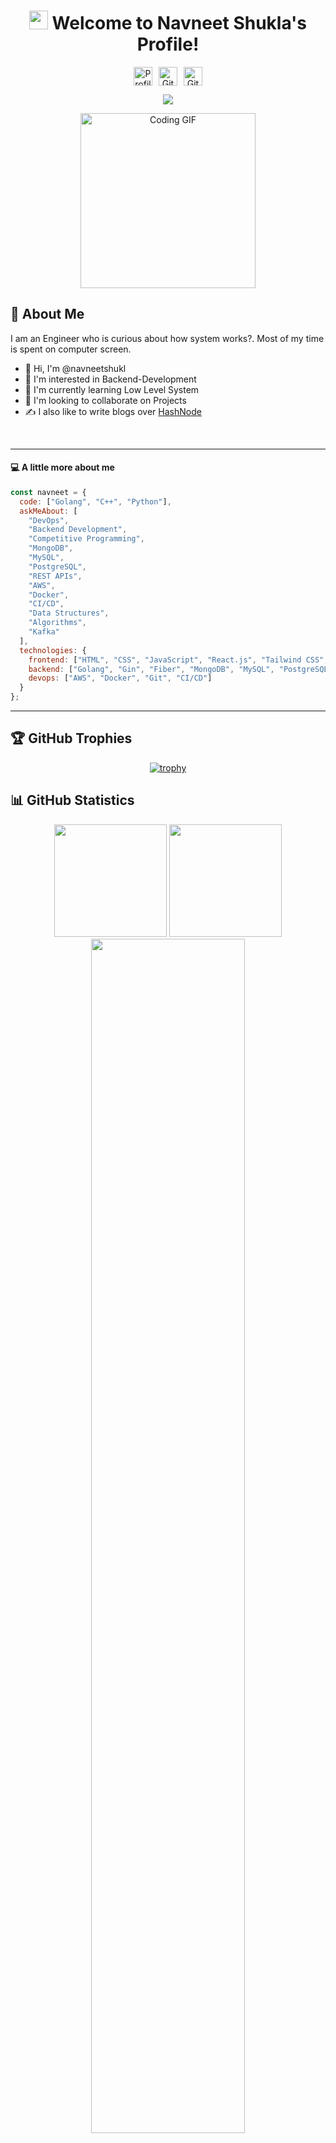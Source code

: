<h1 align="center">
  <img src="https://media.giphy.com/media/hvRJCLFzcasrR4ia7z/giphy.gif" width="30px"> Welcome to Navneet Shukla's Profile!
</h1>

<div align="center">
  
  <div style="display: flex; align-items: center; justify-content: center; gap: 10px;">
    <img src="https://komarev.com/ghpvc/?username=navneetshukl&color=blueviolet&style=for-the-badge&label=PROFILE+VIEWS" alt="Profile Views" height="30"/>
    <img src="https://img.shields.io/github/followers/navneetshukl?logo=GitHub&style=for-the-badge" alt="GitHub Followers" height="30"/>
    <img src="https://img.shields.io/github/stars/navneetshukl?logo=github&style=for-the-badge" alt="GitHub Stars" height="30"/>
  </div>
  
  <p align="center">
    <a align="center" href="https://github.com/DenverCoder1/readme-typing-svg"><img src="https://readme-typing-svg.herokuapp.com?&font=IBM+Plex+Sans&color=F72EE2&size=25&lines=Welcome+to+my+GitHub+Profile!;I'm+a+Backend+Developer;I'm+a+Competitive+Programmer;I'm+a+DevOps+Enthusiast" /></a>
  </p>
  
</div>

<div align="center">
  <img align="center" height="280px" alt="Coding GIF" src="https://media.giphy.com/media/M9gbBd9nbDrOTu1Mqx/giphy.gif" />
</div>

## 🚀 About Me

I am an Engineer who is curious about  how system works?. Most of my time is spent on computer screen.

- 👋 Hi, I'm @navneetshukl
- 👀 I'm interested in Backend-Development
- 🌱 I'm currently learning Low Level System
- 💞️ I'm looking to collaborate on Projects
- ✍️ I also like to write blogs over [HashNode](https://hashnode.com/@navneets)

<br>

---

#### 💻 A little more about me

```javascript
const navneet = {
  code: ["Golang", "C++", "Python"],
  askMeAbout: [
    "DevOps",
    "Backend Development",
    "Competitive Programming",
    "MongoDB",
    "MySQL",
    "PostgreSQL",
    "REST APIs",
    "AWS",
    "Docker",
    "CI/CD",
    "Data Structures",
    "Algorithms",
    "Kafka"
  ],
  technologies: {
    frontend: ["HTML", "CSS", "JavaScript", "React.js", "Tailwind CSS", "Bootstrap"],
    backend: ["Golang", "Gin", "Fiber", "MongoDB", "MySQL", "PostgreSQL"],
    devops: ["AWS", "Docker", "Git", "CI/CD"]
  }
};
```

---

## 🏆 GitHub Trophies

<div align="center">
  
[![trophy](https://github-profile-trophy.vercel.app/?username=navneetshukl&theme=monokai&row=1&column=7)](https://github.com/ryo-ma/github-profile-trophy)

</div>

## 📊 GitHub Statistics

<div align="center">
  <img height="180em" src="https://github-readme-stats.vercel.app/api?username=navneetshukl&show_icons=true&theme=radical&include_all_commits=true&count_private=true"/>
  <img height="180em" src="https://github-readme-stats.vercel.app/api/top-langs/?username=navneetshukl&layout=compact&langs_count=7&theme=radical"/>
</div>

<div align="center">
  <img width="70%" src="https://github-readme-streak-stats.herokuapp.com/?user=navneetshukl&theme=radical&show_icons=true&locale=en&layout=demo&hide_border=true" />
</div>

<br/>

## 🔥 Contribution Graph

<div align="center">
  <img src="https://github-readme-activity-graph.vercel.app/graph?username=navneetshukl&theme=dracula" width="100%"/>
</div>

![](./profile-3d-contrib/profile-green-animate.svg)

## 🔔 GitHub Metrics
<div align="center">
    <a href="https://navneetshukl.github.io/" target="_blank" title="GitHub metrics!">
        <img width="500" src="./assets/gen/metrics.svg" />
    </a>
</div>

## ⏱️ My Wakatime Stats
<!--START_SECTION:waka-->

```txt
Other    22 hrs 8 mins   ████████████████████████▓   98.64 %
Python   18 mins         ▒░░░░░░░░░░░░░░░░░░░░░░░░   01.36 %
```

<!--END_SECTION:waka-->

## 🛠 Skills

<div align="center">
  <!-- Languages -->
  <h3>Languages</h3>
  <img alt="Golang" src="https://img.shields.io/badge/Go-00ADD8?style=for-the-badge&logo=go&logoColor=white"/>
  <img alt="Python" src="https://img.shields.io/badge/Python-3776AB?style=for-the-badge&logo=python&logoColor=white"/>
  <img alt="C++" src="https://img.shields.io/badge/C%2B%2B-00599C?style=for-the-badge&logo=c%2B%2B&logoColor=white"/>

  <!-- Tools -->
  <h3>Tools & Platforms</h3>
  <img alt="Docker" src="https://img.shields.io/badge/Docker-2496ED?style=for-the-badge&logo=docker&logoColor=white"/>
  <img alt="Apache Kafka" src="https://img.shields.io/badge/Kafka-231F20?style=for-the-badge&logo=apachekafka&logoColor=white"/>
  <img alt="PostgreSQL" src="https://img.shields.io/badge/PostgreSQL-336791?style=for-the-badge&logo=postgresql&logoColor=white"/>
</div>


<details>
  <summary><b>📋 Detailed Skills</b></summary>
  
- **Programming :** Python, Golang, C++
- **Cloud Technologies :** Amazon Web Services (AWS)
- **Other :** Unit Testing, CI/CD Pipeline, Linux, Creativity, Strong Communication Skills,Problem Solver, HTML, MySQL, Git, Docker
</details>

---

<!-- BLOG-POST-LIST:START -->
<!-- BLOG-POST-LIST:END -->

## 🔗 Social Links

<div align="center">
  <a href="https://x.com/34_shukla" target="_blank">
    <img src="https://img.shields.io/badge/Twitter-1DA1F2?style=for-the-badge&logo=twitter&logoColor=white"/>
  </a>
  <a href="https://www.linkedin.com/in/navneet-shukla-19a97a1a0/" target="_blank">
    <img src="https://img.shields.io/badge/LinkedIn-0077B5?style=for-the-badge&logo=linkedin&logoColor=white"/>
  </a>
  <a href="https://hashnode.com/@navneets" target="_blank">
    <img src="https://img.shields.io/badge/Hashnode-2962FF?style=for-the-badge&logo=hashnode&logoColor=white" alt="Hashnode Badge"/>
  </a>

  <a href="https://github.com/navneetshukl" target="_blank">
    <img src="https://img.shields.io/badge/GitHub-100000?style=for-the-badge&logo=github&logoColor=white"/>
  </a>

  <a href="https://leetcode.com/u/navneetshukla824/" target="_blank">
  <img src="https://img.shields.io/badge/LeetCode-FFA116?style=for-the-badge&logo=leetcode&logoColor=white"/>
</a>

</div>

<div align="center">
  <img src="https://capsule-render.vercel.app/api?type=waving&color=gradient&height=100&section=footer"/>
</div>

